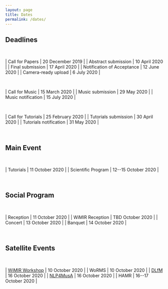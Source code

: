 ```yaml
---
layout: page
title: Dates
permalink: /dates/
---
```


## Deadlines

<br>

| Call for Papers             | 20 December 2019    |
| Abstract submission         | 10 April 2020       |
| Final submission            | 17 April 2020       |
| Notification of Acceptance  | 12 June 2020        |
| Camera-ready upload         | 6 July 2020         |

<br>

| Call for Music              | 15 March 2020       |
| Music submission            | 29 May 2020         |
| Music notification          | 15 July 2020        |

<br>

| Call for Tutorials           | 25 February 2020    |
| Tutorials submission         | 30 April 2020       |
| Tutorials notification       | 31 May 2020         |

<br>


## Main Event

<br>

| Tutorials                     | 11 October 2020          |
| Scientific Program            | 12--15 October 2020 |

<br>

## Social Program

<br>

| Reception | 11 October 2020 |
| WiMIR Reception | TBD October 2020 |
| Concert | 13 October 2020 |
| Banquet | 14 October 2020 |

<br>

## Satellite Events

<br>

| [WiMIR Workshop](https://wimir.wordpress.com/)               | 10 October 2020     |
| WoRMS                         | 10 October 2020     |
| [DLfM](https://dl.acm.org/conference/dlfm)                          | 16 October 2020     |
| [NLP4MusA](https://sites.google.com/view/nlp4musa)                      | 16 October 2020     |
| HAMR                          | 16--17 October 2020 |
